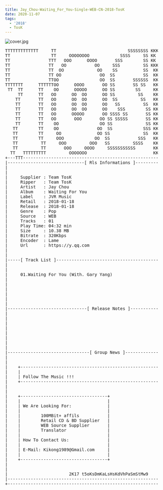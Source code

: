 ```yaml
---
title: Jay_Chou-Waiting_For_You-Single-WEB-CN-2018-TosK
date: 2020-11-07
tags: 
  - '2018'
  - TosK
---
```


![cover.jpg](https://goindex.65style.workers.dev/1:/Jay_Chou-Waiting_For_You-Single-WEB-CN-2018-TosK/00-jay_chou-waiting_for_you-single-web-cn-2018-cover-tosk.jpg)

<retrotxt v-slot>
<pre class="has-text-plain text-1x font-ibm_vga_8x16">TTTTTTTTTTTTT     TT                            SSSSSSSS KKKKKK    KKKK    KKKKKKK
TT                TT     OOOOOOOO            SSSS     SS KK        KKKK        KK
TT               TTT   OOO      OOOO       SSS        SS KK        KKK         KK
TT               TT   OO           OO     SSS         SS KKK       KKK        KK
TT               TT  OO             OO    SS          SS  KK       KK        KK
TT               TT OO               OO  SS           SS  KK                KK
TT               TTOO                OO  SS       SSSSSS  KK                KK
TTTTTTT      TTTTTTOO      OOOO       OO SS       SS SS   KK               KK
 TT  TT      TT    OO      OOOOO      OO SS        SS     KK              KK
     TT      TT   OO      OO  OO      OO SS         SS    KK              KK
    TT       TT   OO      OO  OO      OO  SS         SS   KK               KK
    TT       TT   OO      OO  OO      OO   SS         SS  KK                KK
    TT       TT   OO      OO  OO      OO    SSS        SS KK                 KK
    TT       TT   OO      OOOOO       OO SSSS SS       SS KK                  KK
    TT       TT   OO       OOO       OO SS SSSSS       SS KK                   KK
    TT       TT    OO                OO SS             SS KK       KK           KK
   TT        TT    OO               OO  SS            SSS KK      KKKK         KK
   TT        TT     OO              OO SS             SS  KK      KK KK       KK
   TT        TT     OOO            OO  SS           SSS   KK      KK  KK    KKK
   TT         TT     OOO         OOO   SS         SSSS    KK       KK  KK  KKK
   TT         TT       OOO     OOOO     SSSSSSSSSSS       KK KKKKKKKK  KK KKK
  TT   TTTTTTTTT         OOOOOOO                          KKKK          KKKK
+---TTT-----------------------------------------------------------------KKK----+
|------------------------------[ Rls Informations ]----------------------------|
|                                                                              |
|                                                                              |
|     Supplier : Team TosK                                                     |
|     Ripper   : Team TosK                                                     |
|     Artist   : Jay Chou                                                      |
|     Album    : Waiting For You                                               |
|     Label    : JVR Music                                                     |
|     Retail   : 2018-01-18                                                    |
|     Release  : 2018-01-18                                                    |
|     Genre    : Pop                                                           |
|     Source   : WEB                                                           |
|     Tracks   : 01                                                            |
|     Play Time: 04:32 min                                                     |
|     Size     : 10.38 MB                                                      |
|     Bitrate  : 320Kbps                                                       |
|     Encoder  : Lame                                                          |
|     Url      : https://y.qq.com                                              |
|                                                                              |
|                                                                              |
|-----[ Track List ]-----------------------------------------------------------|
|                                                                              |
|                                                                              |
|     01.Waiting For You (With. Gary Yang)                   [04:32]           |
|                                                            -------           |
|                                                             04:32 min        |
|                                                             10.38 MB         |
|                                                                              |
|                                                                              |
|                                                                              |
|-------------------------------[ Release Notes ]------------------------------|
|                                                                              |
|                                                                              |
|                                                                              |
|                                                                              |
|                                                                              |
|                                                                              |
|                                                                              |
|                                                                              |
|--------------------------------[ Group News ]--------------------------------|
|                                                                              |
|                                                                              |
|    +--------------------------------------------------------------------+    |
|    |                                                                    |    |
|    | Follow The Music !!!                                               |    |
|    +--------------------------------------------------------------------+    |
|                                                                              |
|                                                                              |
|    +----------------------------------+                                      |
|    |                                  |                                      |
|    | We Are Looking For:              |                                      |
|    |                                  |                                      |
|    |        100MBit+ affils           |                                      |
|    |        Retail CD &amp; BD Supplier   |                                      |
|    |        WEB Source Supplier       |                                      |
|    |        Translator                |                                      |
|    |                                  |                                      |
|    | How To Contact Us:               |                                      |
|    |                                  |                                      |
|    | E-Mail: Kikong1989@Gmail.com     |                                      |
|    |                                  |                    RlS No. 1577      |
|    +----------------------------------+                                      |
|                                                                              |
|                                                                              |
|                        2K17 t5oKsDmKaLsHsKdVhPaSmStMw9                       |
|------------------------------------------------------------------------------|
+------------------------------------------------------------------------------+
<span class="dos-cursor">_</span></pre>
</retrotxt>

<a-player 
    :options="{
        audio: [
          {
            name: '等你下課 (With. 楊瑞代)',
            artist: '周杰倫',
            url: 'https://goindex.65style.workers.dev/1:/Jay_Chou-Waiting_For_You-Single-WEB-CN-2018-TosK/01-jay_chou-waiting_for_you_(with._gary_yang)-tosk.mp3',
            cover: 'https://goindex.65style.workers.dev/1:/Jay_Chou-Waiting_For_You-Single-WEB-CN-2018-TosK/00-jay_chou-waiting_for_you-single-web-cn-2018-cover-tosk.jpg',
            theme: '#ebd0c2'
          },
        ]
    }"
/>

<download url="https://www73.zippyshare.com/v/BOXP9Enx/file.html"/>


